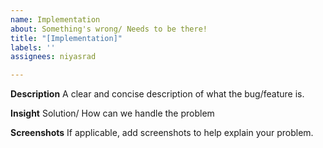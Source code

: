 ```yaml
---
name: Implementation
about: Something's wrong/ Needs to be there!
title: "[Implementation]"
labels: ''
assignees: niyasrad

---
```


**Description**
A clear and concise description of what the bug/feature is.

**Insight**
Solution/ How can we handle the problem

**Screenshots**
If applicable, add screenshots to help explain your problem.
